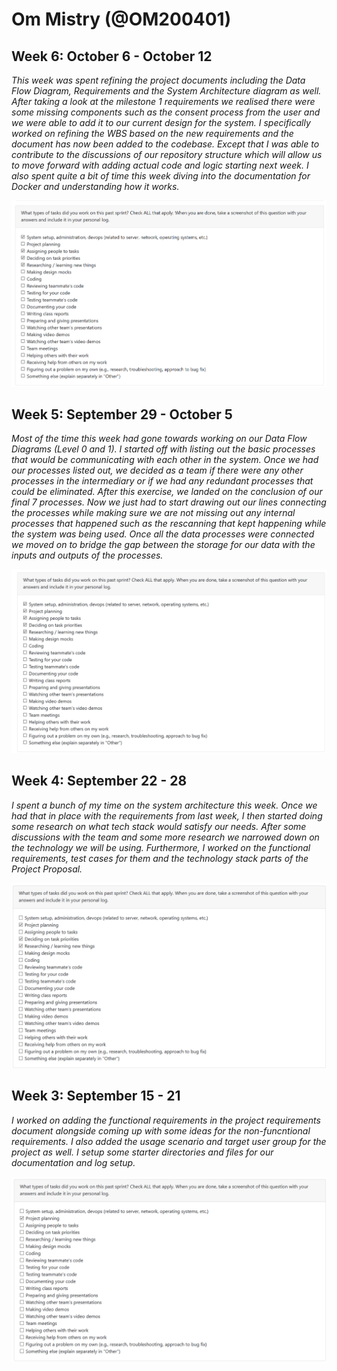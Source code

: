 # Om Mistry (@OM200401)

## Week 6: October 6 - October 12

*This week was spent refining the project documents including the Data Flow Diagram, Requirements and the System Architecture diagram as well. After taking a look at the milestone 1 requirements we realised there were some missing components such as the consent process from the user and we were able to add it to our current design for the system. I specifically worked on refining the WBS based on the new requirements and the document has now been added to the codebase. Except that I was able to contribute to the discussions of our repository structure which will allow us to move forward with adding actual code and logic starting next week. I also spent quite a bit of time this week diving into the documentation for Docker and understanding how it works.*

![Tasks Completed](./assets/omistry_Week6.png)

## Week 5: September 29 - October 5

*Most of the time this week had gone towards working on our Data Flow Diagrams (Level 0 and 1). I started off with listing out the basic processes that would be communicating with each other in the system. Once we had our processes listed out, we decided as a team if there were any other processes in the intermediary or if we had any redundant processes that could be eliminated. After this exercise, we landed on the conclusion of our final 7 processes. Now we just had to start drawing out our lines connecting the processes while making sure we are not missing out any internal processes that happened such as the rescanning that kept happening while the system was being used. Once all the data processes were connected we moved on to bridge the gap between the storage for our data with the inputs and outputs of the processes.*

![Tasks Completed](./assets/omistry_Week5.png)

## Week 4: September 22 - 28

*I spent a bunch of my time on the system architecture this week. Once we had that in place with the requirements from last week, I then started doing some research on what tech stack would satisfy our needs. After some discussions with the team and some more research we narrowed down on the technology we will be using. Furthermore, I worked on the functional requirements, test cases for them and the technology stack parts of the Project Proposal.*

![Tasks Completed](./assets/omistry_Week4.png)

## Week 3: September 15 - 21 

*I worked on adding the functional requirements in the project requirements document alongside coming up with some ideas for the non-funcntional requirements. I also added the usage scenario and target user group for the project as well. I setup some starter directories and files for our documentation and log setup.*

![Tasks Completed](./assets/omistry.png)
